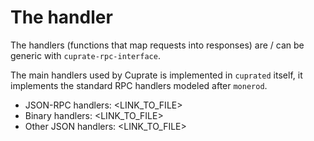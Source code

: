 # The handler
The handlers (functions that map requests into responses) are / can be generic with `cuprate-rpc-interface`.

The main handlers used by Cuprate is implemented in `cuprated` itself, it implements the standard RPC handlers modeled after `monerod`.

- JSON-RPC handlers: <LINK_TO_FILE>
- Binary handlers: <LINK_TO_FILE>
- Other JSON handlers: <LINK_TO_FILE>